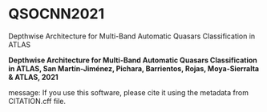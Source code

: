 # QSOCNN2021

Depthwise Architecture for Multi-Band Automatic Quasars Classification in ATLAS

**Depthwise Architecture for Multi-Band Automatic Quasars Classification in ATLAS, 
San Martín-Jiménez, Pichara, Barrientos, Rojas, Moya-Sierralta & ATLAS, 2021**





message:
  If you use this software, please cite it using the metadata from CITATION.cff file.

